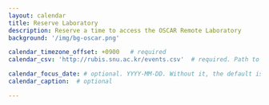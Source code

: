 ```yaml
---
layout: calendar
title: Reserve Laboratory
description: Reserve a time to access the OSCAR Remote Laboratory
background: '/img/bg-oscar.png'

calendar_timezone_offset: +0900   # required
calendar_csv: 'http://rubis.snu.ac.kr/events.csv'  # required. Path to CSV file from base url

calendar_focus_date: # optional. YYYY-MM-DD. Without it, the default is today
calendar_caption:  # optional

---
```

